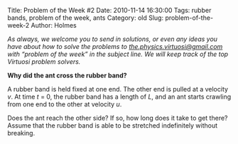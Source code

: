 Title: Problem of the Week #2
Date: 2010-11-14 16:30:00
Tags: rubber bands, problem of the week, ants
Category: old
Slug: problem-of-the-week-2
Author: Holmes

<div class="MsoNormal"><i>As always, we welcome you to send in solutions, or even any ideas you have about how to solve the problems to </i><a href="mailto:the.physics.virtuosi@gmail.com"><i>the.physics.virtuosi@gmail.com</i></a><i> with “problem of the week” in the subject line. We will keep track of the top Virtuosi problem solvers.

</i><span style="font-weight: bold;">Why did the ant cross the rubber band?</span><i>

</i></div>A rubber band is held fixed at one end. The other end is pulled at a velocity <span style="font-style: italic;">v</span>. At time <span style="font-style: italic;">t</span> = 0, the rubber band has a length of <span style="font-style: italic;">L</span>, and an ant starts crawling from one end to the other at velocity <span style="font-style: italic;">u</span>.

Does the ant reach the other side? If so, how long does it take to get there? Assume that the rubber band is able to be stretched indefinitely without breaking.
